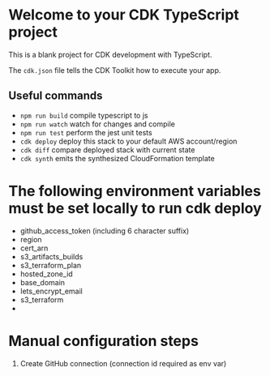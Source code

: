 # Welcome to your CDK TypeScript project

This is a blank project for CDK development with TypeScript.

The `cdk.json` file tells the CDK Toolkit how to execute your app.

## Useful commands

* `npm run build`   compile typescript to js
* `npm run watch`   watch for changes and compile
* `npm run test`    perform the jest unit tests
* `cdk deploy`      deploy this stack to your default AWS account/region
* `cdk diff`        compare deployed stack with current state
* `cdk synth`       emits the synthesized CloudFormation template

# The following environment variables must be set locally to run cdk deploy

- github\_access\_token (including 6 character suffix)
- region
- cert_arn
- s3\_artifacts\_builds
- s3\_terraform\_plan
- hosted\_zone\_id
- base_domain
- lets\_encrypt\_email
- s3_terraform
- 

# Manual configuration steps

1. Create GitHub connection (connection id required as env var)